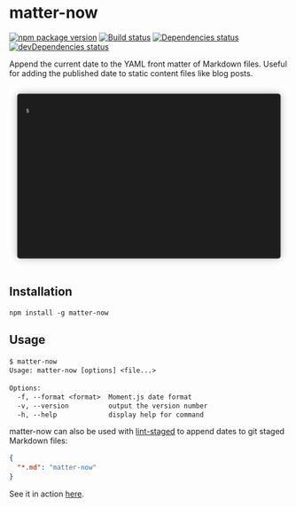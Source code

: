 # matter-now

[![npm package version](https://img.shields.io/npm/v/matter-now)](https://www.npmjs.com/package/matter-now)
[![Build status](https://img.shields.io/github/workflow/status/rbardini/matter-now/Main)](https://github.com/rbardini/matter-now/actions)
[![Dependencies status](https://img.shields.io/david/rbardini/matter-now)](https://david-dm.org/rbardini/matter-now)
[![devDependencies status](https://img.shields.io/david/dev/rbardini/matter-now)](https://david-dm.org/rbardini/matter-now?type=dev)

Append the current date to the YAML front matter of Markdown files. Useful for adding the published date to static content files like blog posts.

![Demo](demo.gif)

## Installation

```console
npm install -g matter-now
```

## Usage

```console
$ matter-now
Usage: matter-now [options] <file...>

Options:
  -f, --format <format>  Moment.js date format
  -v, --version          output the version number
  -h, --help             display help for command
```

matter-now can also be used with [lint-staged](https://github.com/okonet/lint-staged) to append dates to git staged Markdown files:

```json
{
  "*.md": "matter-now"
}
```

See it in action [here](https://github.com/rbardini/rbardini.com).
